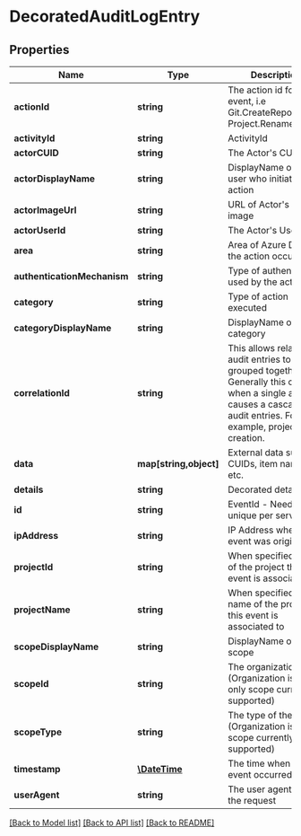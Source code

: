 # DecoratedAuditLogEntry

## Properties
Name | Type | Description | Notes
------------ | ------------- | ------------- | -------------
**actionId** | **string** | The action id for the event, i.e Git.CreateRepo, Project.RenameProject | [optional] 
**activityId** | **string** | ActivityId | [optional] 
**actorCUID** | **string** | The Actor&#39;s CUID | [optional] 
**actorDisplayName** | **string** | DisplayName of the user who initiated the action | [optional] 
**actorImageUrl** | **string** | URL of Actor&#39;s Profile image | [optional] 
**actorUserId** | **string** | The Actor&#39;s User Id | [optional] 
**area** | **string** | Area of Azure DevOps the action occurred | [optional] 
**authenticationMechanism** | **string** | Type of authentication used by the actor | [optional] 
**category** | **string** | Type of action executed | [optional] 
**categoryDisplayName** | **string** | DisplayName of the category | [optional] 
**correlationId** | **string** | This allows related audit entries to be grouped together. Generally this occurs when a single action causes a cascade of audit entries. For example, project creation. | [optional] 
**data** | **map[string,object]** | External data such as CUIDs, item names, etc. | [optional] 
**details** | **string** | Decorated details | [optional] 
**id** | **string** | EventId - Needs to be unique per service | [optional] 
**ipAddress** | **string** | IP Address where the event was originated | [optional] 
**projectId** | **string** | When specified, the id of the project this event is associated to | [optional] 
**projectName** | **string** | When specified, the name of the project this event is associated to | [optional] 
**scopeDisplayName** | **string** | DisplayName of the scope | [optional] 
**scopeId** | **string** | The organization Id (Organization is the only scope currently supported) | [optional] 
**scopeType** | **string** | The type of the scope (Organization is only scope currently supported) | [optional] 
**timestamp** | [**\DateTime**](\DateTime.md) | The time when the event occurred in UTC | [optional] 
**userAgent** | **string** | The user agent from the request | [optional] 

[[Back to Model list]](../README.md#documentation-for-models) [[Back to API list]](../README.md#documentation-for-api-endpoints) [[Back to README]](../README.md)


